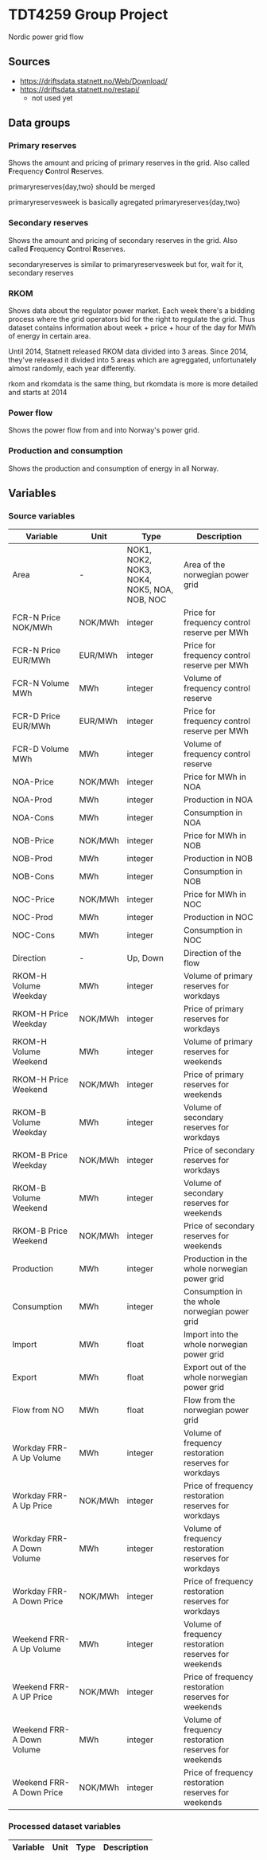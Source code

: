 # TDT4259 Group Project
Nordic power grid flow

## Sources

* https://driftsdata.statnett.no/Web/Download/
* https://driftsdata.statnett.no/restapi/
    * not used yet

## Data groups

### Primary reserves

Shows the amount and pricing of primary reserves in the grid. Also called **F**requency **C**ontrol **R**eserves.

primaryreserves{day,two} should be merged

primaryreservesweek is basically agregated primaryreserves{day,two}

### Secondary reserves

Shows the amount and pricing of secondary reserves in the grid. Also called **F**requency **C**ontrol **R**eserves.

secondaryreserves is similar to primaryreservesweek but for, wait for it, secondary reserves

### RKOM

Shows data about the regulator power market. Each week there's a bidding process where the grid operators bid for the right to regulate the grid. Thus dataset contains information about week + price + hour of the day for MWh of energy in certain area.

Until 2014, Statnett released RKOM data divided into 3 areas. Since 2014, they've released it divided into 5 areas which are agreggated, unfortunately almost randomly, each year differently.

rkom and rkomdata is the same thing, but rkomdata is more is more detailed and starts at 2014

### Power flow

Shows the power flow from and into Norway's power grid.

### Production and consumption

Shows the production and consumption of energy in all Norway.

## Variables

### Source variables

| Variable | Unit | Type | Description |
| -------- | ---- | ---- | ----------- |
| Area | - | NOK1, NOK2, NOK3, NOK4, NOK5, NOA, NOB, NOC | Area of the norwegian power grid |
| FCR-N Price NOK/MWh| NOK/MWh| integer | Price for frequency control reserve per MWh|
| FCR-N Price EUR/MWh| EUR/MWh| integer | Price for frequency control reserve per MWh|
| FCR-N Volume MWh| MWh| integer | Volume of frequency control reserve |
| FCR-D Price EUR/MWh| EUR/MWh| integer | Price for frequency control reserve per MWh|
| FCR-D Volume MWh| MWh| integer | Volume of frequency control reserve |
| NOA-Price | NOK/MWh | integer | Price for MWh in NOA |
| NOA-Prod | MWh | integer | Production in NOA |
| NOA-Cons | MWh | integer | Consumption in NOA |
| NOB-Price | NOK/MWh | integer | Price for MWh in NOB |
| NOB-Prod | MWh | integer | Production in NOB |
| NOB-Cons | MWh | integer | Consumption in NOB |
| NOC-Price | NOK/MWh | integer | Price for MWh in NOC |
| NOC-Prod | MWh | integer | Production in NOC |
| NOC-Cons | MWh | integer | Consumption in NOC |
| Direction | - | Up, Down | Direction of the flow |
| RKOM-H Volume Weekday | MWh | integer | Volume of primary reserves for workdays |
| RKOM-H Price Weekday | NOK/MWh | integer | Price of primary reserves for workdays |
| RKOM-H Volume Weekend | MWh | integer | Volume of primary reserves for weekends |
| RKOM-H Price Weekend | NOK/MWh | integer | Price of primary reserves for weekends |
| RKOM-B Volume Weekday | MWh | integer | Volume of secondary reserves for workdays |
| RKOM-B Price Weekday | NOK/MWh | integer | Price of secondary reserves for workdays |
| RKOM-B Volume Weekend | MWh | integer | Volume of secondary reserves for weekends |
| RKOM-B Price Weekend | NOK/MWh | integer | Price of secondary reserves for weekends |
| Production | MWh | integer | Production in the whole norwegian power grid |
| Consumption | MWh | integer | Consumption in the whole norwegian power grid |
| Import | MWh | float | Import into the whole norwegian power grid |
| Export | MWh | float | Export out of the whole norwegian power grid |
| Flow from NO | MWh | float | Flow from the norwegian power grid |
| Workday FRR-A Up Volume | MWh | integer | Volume of frequency restoration reserves for workdays |
| Workday FRR-A Up Price | NOK/MWh | integer | Price of frequency restoration reserves for workdays |
| Workday FRR-A Down Volume | MWh | integer | Volume of frequency restoration reserves for workdays |
| Workday FRR-A Down Price | NOK/MWh | integer | Price of frequency restoration reserves for workdays |
| Weekend FRR-A Up Volume | MWh | integer | Volume of frequency restoration reserves for weekends |
| Weekend FRR-A UP Price | NOK/MWh | integer | Price of frequency restoration reserves for weekends |
| Weekend FRR-A Down Volume | MWh | integer | Volume of frequency restoration reserves for weekends |
| Weekend FRR-A Down Price | NOK/MWh | integer | Price of frequency restoration reserves for weekends |

### Processed dataset variables

| Variable | Unit | Type | Description |
| -------- | ---- | ---- | ----------- |
